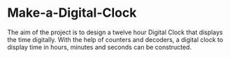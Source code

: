 # Make-a-Digital-Clock
The aim of the project is to design a twelve hour Digital Clock that displays the time digitally.
With the help of counters and decoders, a digital clock to display time in hours, minutes and seconds can be constructed.
